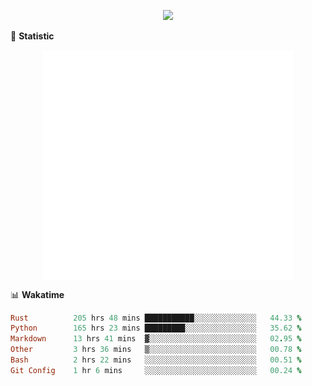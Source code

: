 <!-- https://github.com/DenverCoder1/readme-typing-svg -->
<p align="center">
<img src="https://readme-typing-svg.demolab.com?font=Orbitron&size=25&pause=1000&center=true&vCenter=true&random=false&width=600&lines=Welcome+to+my+GitHub+profile+page!" />


🌟 **Statistic**

<p align="center">
  <img width="400" align="top" src="https://github.com/fllesser/fllesser/blob/main/left.svg" />
  <img width="400" align="top" src="https://github.com/fllesser/fllesser/blob/main/right.svg" />
</p>


📊 **Wakatime**

<!--START_SECTION:waka-->

```ruby
Rust          205 hrs 48 mins ███████████░░░░░░░░░░░░░░   44.33 %
Python        165 hrs 23 mins █████████░░░░░░░░░░░░░░░░   35.62 %
Markdown      13 hrs 41 mins  ▓░░░░░░░░░░░░░░░░░░░░░░░░   02.95 %
Other         3 hrs 36 mins   ▒░░░░░░░░░░░░░░░░░░░░░░░░   00.78 %
Bash          2 hrs 22 mins   ░░░░░░░░░░░░░░░░░░░░░░░░░   00.51 %
Git Config    1 hr 6 mins     ░░░░░░░░░░░░░░░░░░░░░░░░░   00.24 %
```

<!--END_SECTION:waka-->

